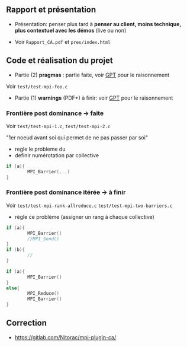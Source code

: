 ## Rapport et présentation

- Présentation: penser plus tard à **penser au client, moins technique, plus contextuel avec les démos** (live ou non)

- Voir `Rapport_CA.pdf` et `pres/index.html`


## Code et réalisation du projet

- Partie (2) **pragmas** : partie faite, voir [GPT](https://chat.openai.com/share/63a3b18b-a2a8-40fc-bf02-38bdd7db5c26) pour le raisonnement

Voir `test/test-mpi-foo.c`

- Partie (1) **warnings** (PDF+) à finir: voir [GPT](https://chat.openai.com/share/e3b682bd-8cd2-44c2-8637-e2bf3c46a00e) pour le raisonnement

### Frontière post dominance -> faite

Voir `test/test-mpi-1.c`, `test/test-mpi-2.c`

"1er noeud avant soi qui permet de ne pas passer par soi"

- regle le probleme du
- definir numérotation par collective

```c
if (a){
        MPI_Barrier(...)
}
```

### Frontière post dominance itérée -> à finir

Voir `test/test-mpi-rank-allreduce.c`  `test/test-mpi-two-barriers.c`

- règle ce problème (assigner un rang à chaque collective)

```c
if (a){
        MPI_Barrier()
        //MPI_Send()
}
if (b){
        //
}
```

```c
if (a){
        MPI_Barrier()
}
else{
        MPI_Reduce()
        MPI_Barrier()
}
```

## Correction

- https://gitlab.com/Nitorac/mpi-plugin-ca/

